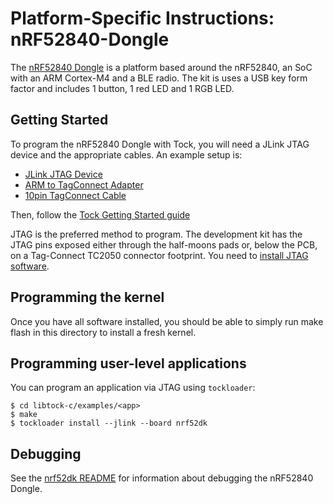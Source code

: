 Platform-Specific Instructions: nRF52840-Dongle
===================================

The [nRF52840 Dongle](https://www.nordicsemi.com/Software-and-Tools/Development-Kits/nRF52840-Dongle)
is a platform based around the nRF52840, an SoC with an ARM Cortex-M4 and a BLE radio.
The kit is uses a USB key form factor and includes 1 button, 1 red LED and 1 RGB LED.

## Getting Started

To program the nRF52840 Dongle with Tock, you will need a JLink JTAG device and the
appropriate cables. An example setup is:

- [JLink JTAG Device](https://www.digikey.com/product-detail/en/segger-microcontroller-systems/8.08.90-J-LINK-EDU/899-1008-ND/2263130)
- [ARM to TagConnect Adapter](https://www.digikey.com/product-detail/en/tag-connect-llc/TC2050-ARM2010/TC2050-ARM2010-ND/3528170)
- [10pin TagConnect Cable](https://www.digikey.com/product-detail/en/tag-connect-llc/TC2050-IDC-NL/TC2050-IDC-NL-ND/2605367)

Then, follow the [Tock Getting Started guide](../../../doc/Getting_Started.md)

JTAG is the preferred method to program. The development kit has the JTAG pins exposed either
through the half-moons pads or, below the PCB, on a Tag-Connect TC2050 connector footprint.
You need to [install JTAG software](../../../doc/Getting_Started.md#optional-requirements).

## Programming the kernel
Once you have all software installed, you should be able to simply run
make flash in this directory to install a fresh kernel.

## Programming user-level applications
You can program an application via JTAG using `tockloader`:

```shell
$ cd libtock-c/examples/<app>
$ make
$ tockloader install --jlink --board nrf52dk
```

## Debugging

See the [nrf52dk README](../nrf52dk/README.md) for information about debugging
the nRF52840 Dongle.

